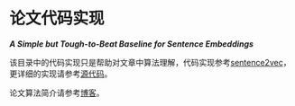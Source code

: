 # 论文代码实现
***A Simple but Tough-to-Beat Baseline for Sentence Embeddings***

该目录中的代码实现只是帮助对文章中算法理解，代码实现参考[sentence2vec][2]，更详细的实现请参考[源代码][1]。

论文算法简介请参考[博客][3]。

[1]: https://github.com/PrincetonML/SIF
[2]: https://github.com/peter3125/sentence2vec
[3]: http://blog.csdn.net/walker_hao/article/details/78974781
